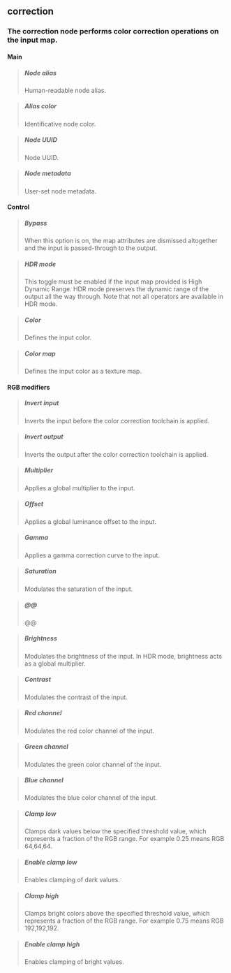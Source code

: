 ## **correction**

### The correction node performs color correction operations on the input map.
#### Main

> ##### Node alias
> Human-readable node alias. 

> ##### Alias color
> Identificative node color. 

> ##### Node UUID
> Node UUID. 

> ##### Node metadata
> User-set node metadata. 

#### Control

> ##### Bypass
> When this option is on, the map attributes are dismissed altogether and the input is passed-through to the output. 

> ##### HDR mode
> This toggle must be enabled if the input map provided is High Dynamic Range. HDR mode preserves the dynamic range of the output all the way through. Note that not all operators are available in HDR mode. 

> ##### Color
> Defines the input color. 

> ##### Color map
> Defines the input color as a texture map. 

#### RGB modifiers

> ##### Invert input
> Inverts the input before the color correction toolchain is applied. 

> ##### Invert output
> Inverts the output after the color correction toolchain is applied. 

> ##### Multiplier
> Applies a global multiplier to the input. 

> ##### Offset
> Applies a global luminance offset to the input. 

> ##### Gamma
> Applies a gamma correction curve to the input. 

> ##### Saturation
> Modulates the saturation of the input. 

> ##### @@
> @@ 

> ##### Brightness
> Modulates the brightness of the input. In HDR mode, brightness acts as a global multiplier. 

> ##### Contrast
> Modulates the contrast of the input. 

> ##### Red channel
> Modulates the red color channel of the input. 

> ##### Green channel
> Modulates the green color channel of the input. 

> ##### Blue channel
> Modulates the blue color channel of the input. 

> ##### Clamp low
> Clamps dark values below the specified threshold value, which represents a fraction of the RGB range. For example 0.25 means RGB 64,64,64. 

> ##### Enable clamp low
> Enables clamping of dark values. 

> ##### Clamp high
> Clamps bright colors above the specified threshold value, which represents a fraction of the RGB range. For example 0.75 means RGB 192,192,192. 

> ##### Enable clamp high
> Enables clamping of bright values. 

